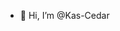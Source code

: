 - 👋 Hi, I’m @Kas-Cedar


<!---
Kas-Cedar/Kas-Cedar is a ✨ special ✨ repository because its `README.md` (this file) appears on your GitHub profile.
You can click the Preview link to take a look at your changes.
--->
